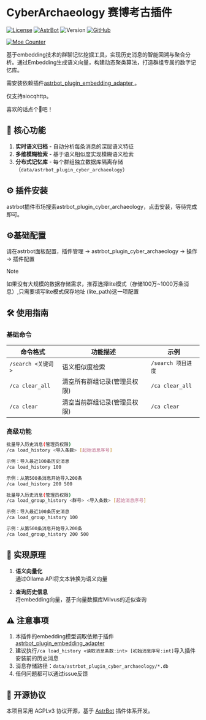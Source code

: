 
# CyberArchaeology 赛博考古插件

[![License](https://img.shields.io/badge/License-AGPL%20v3-orange.svg)](https://opensource.org/licenses/AGPL-3.0) [![AstrBot](https://img.shields.io/badge/AstrBot-3.5%2B-blue.svg)](https://github.com/Soulter/AstrBot) ![Version](https://img.shields.io/badge/Version-4.0-success) [![GitHub](https://img.shields.io/badge/author-AnYan-blue)](https://github.com/TheAnyan)

[![Moe Counter](https://count.getloli.com/@cyberArchaeology?name=cyberArchaeology&theme=nixietube-1&padding=7&offset=0&align=top&scale=1&pixelated=1&darkmode=auto)](https://github.com/TheAnyan/astrbot_plugin_cyber_archaeology)


基于embedding技术的群聊记忆挖掘工具，实现历史消息的智能回溯与聚合分析。通过Embedding生成语义向量，构建动态聚类算法，打造群组专属的数字记忆库。

需安装依赖插件[astrbot_plugin_embedding_adapter
](https://github.com/TheAnyan/astrbot_plugin_embedding_adapter)。

仅支持aiocqhttp。

喜欢的话点个🌟吧！

## 🌟 核心功能

1. **实时语义归档** - 自动分析每条消息的深层语义特征
2. **多维模糊检索** - 基于语义相似度实现模糊语义检索
3. **分布式记忆库** - 每个群组独立数据库隔离存储（`data/astrbot_plugin_cyber_archaeology`）

## ⚙️ 插件安装
astrbot插件市场搜索astrbot_plugin_cyber_archaeology，点击安装，等待完成即可。

## ⚙️基础配置

请在astrbot面板配置，插件管理 -> astrbot_plugin_cyber_archaeology -> 操作 -> 插件配置

> [!NOTE]
> 
> 如果没有大规模的数据存储需求，推荐选择lite模式（存储100万~1000万条消息）,只需要填写lite模式保存地址 (lite_path)这一项配置



## 🛠️ 使用指南
### 基础命令
| 命令格式                      | 功能描述                     | 示例                     |
|----------------------------|--------------------------|------------------------|
| `/search <关键词>`          | 语义相似度检索               | `/search 项目进度`       |
| `/ca clear_all`            | 清空所有群组记录(管理员权限)   | `/ca clear_all`         |
| `/ca clear`                | 清空当前群组记录(管理员权限)   | `/ca clear`             |

### 高级功能
```bash
批量导入历史消息(管理员权限)
/ca load_history <导入条数> [起始消息序号]

示例：导入最近100条历史消息
/ca load_history 100

示例：从第500条消息开始导入200条
/ca load_history 200 500
```

```bash
批量导入历史消息(管理员权限)
/ca load_group_history <群号> <导入条数> [起始消息序号]

示例：导入最近100条历史消息
/ca load_group_history 100

示例：从第500条消息开始导入200条
/ca load_group_history 200 500
```

## 🧠 实现原理
1. **语义向量化**  
   通过Ollama API将文本转换为语义向量

2. **查询历史信息**  
   将embedding向量，基于向量数据库Milvus的近似查询



## ⚠️ 注意事项
1. 本插件的embedding模型调取依赖于插件[astrbot_plugin_embedding_adapter](https://github.com/TheAnyan/astrbot_plugin_embedding_adapter)
2. 建议执行`/ca load_history <读取消息条数:int> [初始消息序号:int]`导入插件安装前的历史消息
3. 消息存储路径：`data/astrbot_plugin_cyber_archaeology/*.db`
4. 任何问题都可以通过issue反馈


## 📜 开源协议
本项目采用 AGPLv3 协议开源，基于 [AstrBot](https://github.com/AstrBotDevs/AstrBot) 插件体系开发。
